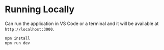 # Running Locally

Can run the application in VS Code or a terminal and it will be available at `http://localhost:3000`.

```bash
npm install
npm run dev
```

